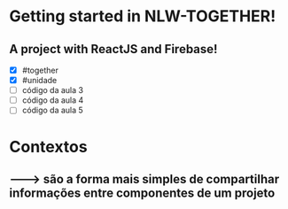 # Getting started in NLW-TOGETHER!

## A project with ReactJS and Firebase!

- [x] #together
- [x] #unidade
- [ ] código da aula 3
- [ ] código da aula 4
- [ ] código da aula 5

# Contextos
## ---> são a forma mais simples de compartilhar informações entre componentes de um projeto